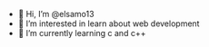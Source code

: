 - 👋 Hi, I’m @elsamo13
- 👀 I’m interested in learn about web development
- 🌱 I’m currently learning c and c++
